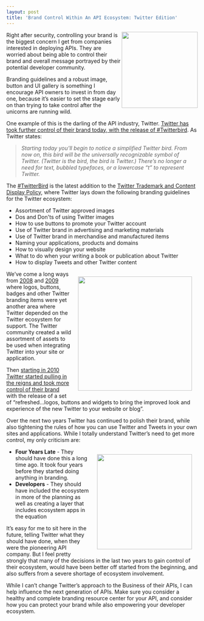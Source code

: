 ```yaml
---
layout: post
title: 'Brand Control Within An API Ecosystem: Twitter Edition'
---
```

<p><img src="http://kinlane-productions.s3.amazonaws.com/twitter/twitter-bird-blue-on-white.png" alt="" width="200" align="right" /></p>
<p>Right after security, controlling your brand is the biggest concern I get from companies interested in deploying APIs.  They are worried about being able to control their brand and overall message portrayed by their potential developer community.</p>
<p>Branding guidelines and a robust image, button and UI gallery is something I encourage API owners to invest in from day one, because it&rsquo;s easier to set the stage early on than trying to take control after the unicorns are running wild.</p>
<p>One example of this is the darling of the API industry, Twitter.  <a title="Twitter has took further control of their brand today, with the release of #Twitterbird" href="http://blog.twitter.com/2010/10/new-twitter-new-look.html">Twitter has took further control of their brand today, with the release of #Twitterbird</a>.  As Twitter states:</p>
<blockquote><em>Starting today you&rsquo;ll begin to notice a simplified Twitter bird. From now on, this bird will be the universally recognizable symbol of Twitter. (Twitter is the bird, the bird is Twitter.) There&rsquo;s no longer a need for text, bubbled typefaces, or a lowercase &ldquo;t&rdquo; to represent Twitter.</em></blockquote>
<p>The <a title="#TwitterBird" href="https://twitter.com/#!/search/%23TwitterBird">#TwitterBird</a> is the latest addition to the <a href="https://twitter.com/about/logos">Twitter Trademark and Content Display Policy</a>, where Twitter lays down the following branding guidelines for the Twitter ecosystem:</p>
<ul class="mainlist">
<li>Assortment of Twitter approved images</li>
<li>Dos and Don'ts of using Twitter images</li>
<li>How to use buttons to promote your Twitter account</li>
<li>Use of Twitter brand in advertising and marketing materials</li>
<li>Use of Twitter brand in merchandise and manufactured items</li>
<li>Naming your applications, products and domains</li>
<li>How to visually design your website</li>
<li>What to do when your writing a book or publication about Twitter</li>
<li>How to display Tweets and other Twitter content</li>
</ul>
<p><img style="padding: 15px;" src="http://kinlane-productions.s3.amazonaws.com/twitter/Twitter-Branding-Old-1.png" alt="" width="300" align="right" /></p>
<p>We&rsquo;ve come a long ways from <a title="2008" href="http://www.twitip.com/181-twitter-buttons-badges-widget-and-counters-to-help-you-find-followers/">2008</a> and <a title="2009" href="http://www.hongkiat.com/blog/100-remarkably-beautiful-twitter-icons-and-buttons/">2009</a> where logos, buttons, badges and other Twitter branding items were yet another area where Twitter depended on the Twitter ecosystem for support.  The Twitter community created a wild assortment of assets to be used when integrating Twitter into your site or application.</p>
<p>Then <a title="starting in 2010 Twitter started pulling in the reigns and took more control of their brand" href="http://blog.twitter.com/2010/10/new-twitter-new-look.html">starting in 2010 Twitter started pulling in the reigns and took more control of their brand</a> with the release of a set of &ldquo;refreshed...logos, buttons and widgets to bring the improved look and experience of the new Twitter to your website or blog&rdquo;.</p>
<p>Over the next two years Twitter has continued to polish their brand, while also tightening the rules of how you can use Twitter and Tweets in your own sites and applications.   While I totally understand Twitter&rsquo;s need to get more control, my only criticism are:</p>
<p><img style="padding: 15px;" src="http://kinlane-productions.s3.amazonaws.com/twitter/Twitter-Branding-Old-2-2.png" alt="" width="250" align="right" /></p>
<ul class="mainlist">
<li><strong>Four Years Late</strong> - They should have done this a long time ago.  It took four years before they started doing anything in branding.</li>
<li><strong>Developers</strong> - They should have included the ecosystem in more of the planning as well as creating a layer that includes ecosystem apps in the equation</li>
</ul>
<p>It&rsquo;s easy for me to sit here in the future, telling Twitter what they should have done, when they were the pioneering API company.  But I feel pretty strongly that many of the decisions in the last two years to gain control of their ecosystem, would have been better off started from the beginning, and also suffers from a severe shortage of ecosystem involvement.</p>
<p>While I can&rsquo;t change Twitter&rsquo;s approach to the Business of their APIs, I can help influence the next generation of APIs.  Make sure you consider a healthy and complete branding resource center for your API, and consider how you can protect your brand while also empowering your developer ecosystem.</p>